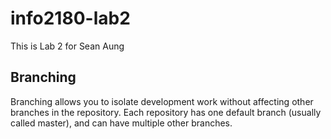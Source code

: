 # info2180-lab2

This is Lab 2 for Sean Aung

## Branching

Branching allows you to isolate development work without
affecting other branches in the repository. Each repository
has one default branch (usually called master), and can have
multiple other branches.